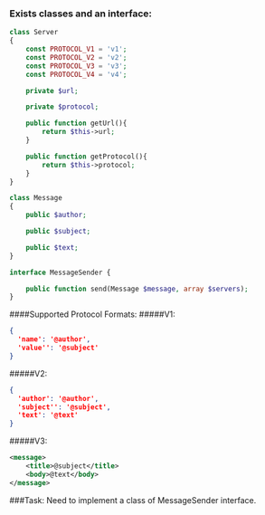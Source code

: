 ### Exists classes and an interface:
```php
class Server
{
    const PROTOCOL_V1 = 'v1';
    const PROTOCOL_V2 = 'v2';
    const PROTOCOL_V3 = 'v3';
    const PROTOCOL_V4 = 'v4';

    private $url;

    private $protocol;

    public function getUrl(){
        return $this->url;
    }

    public function getProtocol(){
        return $this->protocol;
    }
}
```

```php
class Message
{
    public $author;

    public $subject;

    public $text;
}
```

```php
interface MessageSender {

    public function send(Message $message, array $servers);
}
```

####Supported Protocol Formats:
#####V1:
```json
{
  'name': '@author',
  'value'': '@subject'
}
```

#####V2:
```json
{
  'author': '@author',
  'subject'': '@subject',
  'text': '@text'
}
```

#####V3:
```xml
<message>
    <title>@subject</title>     
    <body>@text</body>
</message>
```

###Task: Need to implement a class of MessageSender interface.